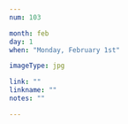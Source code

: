 ```yaml
---
num: 103

month: feb
day: 1
when: "Monday, February 1st"

imageType: jpg

link: ""
linkname: ""
notes: ""

---
```


